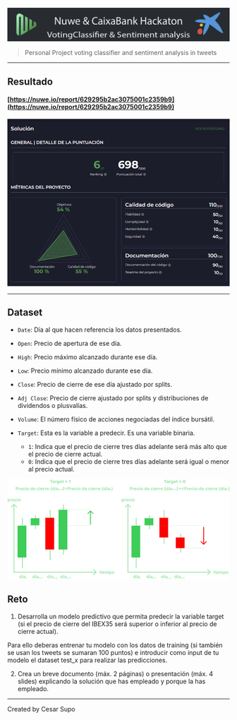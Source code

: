 ![header](src/header.png)
> Personal Project voting classifier and sentiment analysis in tweets
---
## Resultado
#### [https://nuwe.io/report/629295b2ac3075001c2359b9](https://nuwe.io/report/629295b2ac3075001c2359b9)
![report](src/report.png)

---
## Dataset
* `Date`: Día al que hacen referencia los datos presentados.
* `Open`: Precio de apertura de ese día.
* `High`: Precio máximo alcanzado durante ese día.
* `Low`: Precio mínimo alcanzado durante ese día.
* `Close`: Precio de cierre de ese día ajustado por splits.
* `Adj Close`: Precio de cierre ajustado por splits y distribuciones de dividendos o plusvalías.
* `Volume`: El número físico de acciones negociadas del índice bursátil.

* `Target`: Esta es la variable a predecir. Es una variable binaria.
    * `1`: Indica que el precio de cierre tres días adelante será más alto que el precio de cierre actual.
    * `0`: Indica que el precio de cierre tres días adelante será igual o menor al precio actual.

![image](src/example_targets_green.png) 


## Reto
1. Desarrolla un modelo predictivo que permita predecir la variable target (si el precio de cierre del IBEX35 será superior o inferior al precio de cierre actual).

Para ello deberas entrenar tu modelo con los datos de training (si también se usan los tweets se sumaran 100 puntos) e introducir como input de tu modelo el dataset test_x para realizar las predicciones.

2. Crea un breve documento (máx. 2 páginas) o presentación (máx. 4 slides) explicando la solución que has empleado y porque la has empleado.

---
Created by Cesar Supo

